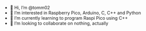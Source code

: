 - 👋 Hi, I’m @tomm02
- 👀 I’m interested in Raspberry Pico, Arduino, C, C++ and Python
- 🌱 I’m currently learning to program Raspi Pico using C++
- 💞️ I’m looking to collaborate on nothing, actually

<!---
tomm02/tomm02 is a ✨ special ✨ repository because its `README.md` (this file) appears on your GitHub profile.
You can click the Preview link to take a look at your changes.
--->
